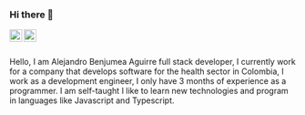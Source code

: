 ### Hi there 👋

<a href="https://twitter.com/AguirreBenjumea">
  <img align="left" alt="Abhishek Naidu | Twitter" width="22px" src="https://raw.githubusercontent.com/peterthehan/peterthehan/master/assets/twitter.svg" />
</a>
<a href="https://www.linkedin.com/in/alejandrobenjumea/">
  <img align="left" alt="Abhishek's LinkedIN" width="22px" src="https://raw.githubusercontent.com/peterthehan/peterthehan/master/assets/linkedin.svg" />
</a>

<br />
<br />

Hello, I am Alejandro Benjumea Aguirre full stack developer, I currently work for a company that develops software for the health sector in Colombia, I work as a
development engineer, I only have 3 months of experience as a programmer. I am self-taught I like to learn new technologies and program in languages like Javascript 
and Typescript.
